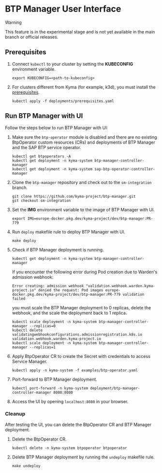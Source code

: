 # BTP Manager User Interface

> [!WARNING]
> This feature is in the experimental stage and is not yet available in the main branch or official releases.

## Prerequisites
1. Connect `kubectl` to your cluster by setting the **KUBECONFIG** environment variable.
    ```shell
    export KUBECONFIG=<path-to-kubeconfig>
    ```

2. For clusters different from Kyma (for example, k3d), you must install the [prerequisites](../../deployments/prerequisites.yaml).
    ```shell
    kubectl apply -f deployments/prerequisites.yaml
    ```

## Run BTP Manager with UI
Follow the steps below to run BTP Manager with UI:

1. Make sure the `btp-operator` module is disabled and there are no existing BtpOperator custom resources (CRs) and deployments of BTP Manager and the SAP BTP service operator.
    ```shell
    kubectl get btpoperators -A
    kubectl get deployment -n kyma-system btp-manager-controller-manager
    kubectl get deployment -n kyma-system sap-btp-operator-controller-manager
    ```
2. Clone the `btp-manager` repository and check out to the `sm-integration` branch.
    ```shell
    git clone https://github.com/kyma-project/btp-manager.git
    git checkout sm-integration
    ```
3. Set the **IMG** environment variable to the image of BTP Manager with UI.
    ```shell
    export IMG=europe-docker.pkg.dev/kyma-project/dev/btp-manager:PR-779
    ```
4. Run `deploy` makefile rule to deploy BTP Manager with UI.
    ```shell
    make deploy
    ```
5. Check if BTP Manager deployment is running.
    ```shell
    kubectl get deployment -n kyma-system btp-manager-controller-manager
    ```
    If you encounter the following error during Pod creation due to Warden's admission webhook:
    ```
    Error creating: admission webhook "validation.webhook.warden.kyma-project.io" denied the request: Pod images europe-docker.pkg.dev/kyma-project/dev/btp-manager:PR-779 validation failed
    ```
    you must scale the BTP Manager deployment to 0 replicas, delete the webhook, and the scale the deployment back to 1 replica.
    ```shell
    kubectl scale deployment -n kyma-system btp-manager-controller-manager --replicas=0
    kubectl delete validatingwebhookconfigurations.admissionregistration.k8s.io validation.webhook.warden.kyma-project.io
    kubectl scale deployment -n kyma-system btp-manager-controller-manager --replicas=1
    ```
6. Apply BtpOperator CR to create the Secret with credentials to access Service Manager.
    ```shell
    kubectl apply -n kyma-system -f examples/btp-operator.yaml
    ```
7. Port-forward to BTP Manager deployment.
    ```shell
    kubectl port-forward -n kyma-system deployment/btp-manager-controller-manager 8080:8080
    ```
8. Access the UI by opening `localhost:8080` in your browser.

### Cleanup
After testing the UI, you can delete the BtpOperator CR and BTP Manager deployment.
1. Delete the BtpOperator CR.
    ```shell
    kubectl delete -n kyma-system btpoperator btpoperator
    ```
2. Delete BTP Manager deployment by running the `undeploy` makefile rule.
    ```shell
    make undeploy
    ```
